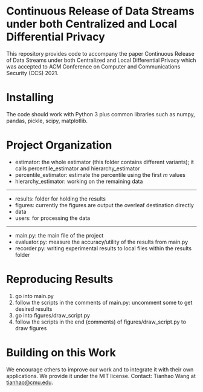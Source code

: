 
   
Continuous Release of Data Streams under both Centralized and Local Differential Privacy
=====

This repository provides code to accompany the paper Continuous Release of Data Streams under both Centralized and Local Differential Privacy which was accepted to ACM Conference on Computer and Communications Security (CCS) 2021.


Installing
=====

The code should work with Python 3 plus common libraries such as numpy, pandas, pickle, scipy, matplotlib.  

Project Organization
=====

- estimator: the whole estimator (this folder contains different variants); it calls percentile_estimator and hierarchy_estimator 
- percentile_estimator: estimate the percentile using the first $m$ values
- hierarchy_estimator: working on the remaining data  
***
- results: folder for holding the results
- figures: currently the figures are output the overleaf destination directly
- data
- users: for processing the data
***
- main.py: the main file of the project
- evaluator.py: measure the accuracy/utility of the results from main.py  
- recorder.py: writing experimental results to local files within the results folder 

Reproducing Results
=====

1. go into main.py
2. follow the scripts in the comments of main.py: uncomment some to get desired results
3. go into figures/draw_script.py
4. follow the scripts in the end (comments) of figures/draw_script.py to draw figures


Building on this Work
=====

We encourage others to improve our work and to integrate it with their own applications. We provide it under the MIT license.  Contact: Tianhao Wang at tianhao@cmu.edu.


